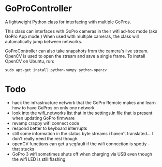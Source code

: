 GoProController
===============

A lightweight Python class for interfacing with multiple GoPros.

This class can interfaces with GoPro cameras in their wifi ad-hoc mode (aka GoPro App mode.) When used with multiple cameras, the class will automatically jump between networks.

GoProController can also take snapshots from the camera's live stream. OpenCV is used to open the stream and save a single frame. To install OpenCV on Ubuntu, run:

    sudo apt-get install python-numpy python-opencv

# Todo

* hack the infrastructure network that the GoPro Remote makes and learn how to have GoPros on only one network
* look into the wifi_networks list that in the settings.in file that is present when updating GoPro firmware
* revamp crappy wifi connect code
* respond better to keyboard interrupts
* still some information in the status byte streams i haven't translated... I don't really need the rest though
* openCV functions can get a segfault if the wifi connection is spotty - that stucks
* GoPro 3 wifi sometimes shuts off when charging via USB even though the wifi LED is still flashing
